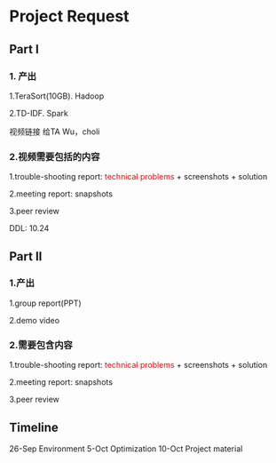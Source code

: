 # Project Request



## Part I

### 1. 产出

1.TeraSort(10GB). Hadoop

2.TD-IDF.  Spark

视频链接 给TA Wu，choli

### 2.视频需要包括的内容

1.trouble-shooting report:  <font color='red'>technical problems</font>  +  screenshots  + solution

2.meeting report: snapshots 

3.peer review

DDL: 10.24

## Part II

### 1.产出

1.group report(PPT)

2.demo video

### 2.需要包含内容

1.trouble-shooting report:  <font color='red'>technical problems</font>  +  screenshots  + solution

2.meeting report: snapshots 

3.peer review

## Timeline

26-Sep Environment
5-Oct    Optimization
10-Oct   Project material